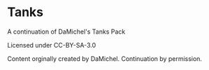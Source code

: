 # Tanks
A continuation of DaMichel's Tanks Pack

Licensed under CC-BY-SA-3.0

Content orginally created by DaMichel. Continuation by permission.